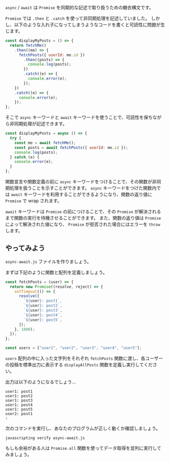 `async` / `await` は `Promise` を同期的な記述で取り扱うための糖衣構文です。

`Promise` では `.then` と `.catch` を使って非同期処理を記述していました。
しかし、以下のような入れ子になってしまうようなコードを書くと可読性に問題が生じます。

```js
const displayMyPosts = () => {
  return fetchMe()
    .then((me) => {
      fetchPosts({ userId: me.id })
        .then((posts) => {
          console.log(posts);
        })
        .catch((e) => {
          console.error(e);
        });
    })
    .catch((e) => {
      console.error(e);
    });
};
```

そこで `async` キーワードと `await` キーワードを使うことで、可読性を保ちながら非同期処理が記述できます。

```js
const displayMyPosts = async () => {
  try {
    const me = await fetchMe();
    const posts = await fetchPosts({ userId: me.id });
    console.log(posts);
  } catch (e) {
    console.error(e);
  }
};
```

関数宣言や関数定義の前に `async` キーワードをつけることで、その関数が非同期処理を扱うことを示すことができます。
`async` キーワードをつけた関数内では `await` キーワードを利用することができるようになり、関数の返り値に `Promise` で wrap されます。

`await` キーワードは `Promise` の前につけることで、その `Promise` が解決されるまで関数の実行を待機させることができます。
また、関数の返り値は `Promise` によって解決された値になり、 `Promise` が拒否された場合にはエラーを `throw` します。

## やってみよう

`async-await.js` ファイルを作りましょう。

まずは下記のように関数と配列を定義しましょう。

```js
const fetchPosts = (user) => {
  return new Promise((resolve, reject) => {
    setTimeout(() => {
      resolve([
        `${user}: post1`,
        `${user}: post2`,
        `${user}: post3`,
        `${user}: post4`,
        `${user}: post5`,
      ]);
    }, 1000);
  });
};

const users = ["user1", "user2", "user3", "user4", "user5"];
```

`users` 配列の中に入った文字列をそれぞれ `fetchPosts` 関数に渡し、各ユーザーの投稿を標準出力に表示する `displayAllPosts` 関数を定義し実行してください。

出力は以下のようになるでしょう...

```
user1: post1
user1: post2
user1: post3
user1: post4
user1: post5
user2: post1
:
```

次のコマンドを実行し、あなたのプログラムが正しく動くか確認しましょう。

`javascripting verify async-await.js`

もしも余裕がある人は `Promise.all` 関数を使ってデータ取得を並列に実行してみましょう。
